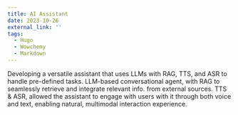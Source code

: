 ```yaml
---
title: AI Assistant
date: 2023-10-26
external_link: ''
tags:
  - Hugo
  - Wowchemy
  - Markdown
---
```


Developing a versatile assistant that uses LLMs with RAG, TTS, and ASR to handle pre-defined tasks. LLM-based conversational agent, with RAG to seamlessly retrieve and integrate relevant info. from external sources. TTS & ASR, allowed the assistant to engage with users with it through both voice and text, enabling natural, multimodal interaction experience.

<!--more-->
